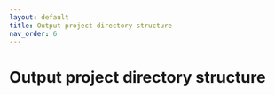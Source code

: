 ```yaml
---
layout: default
title: Output project directory structure
nav_order: 6
---
```


# Output project directory structure